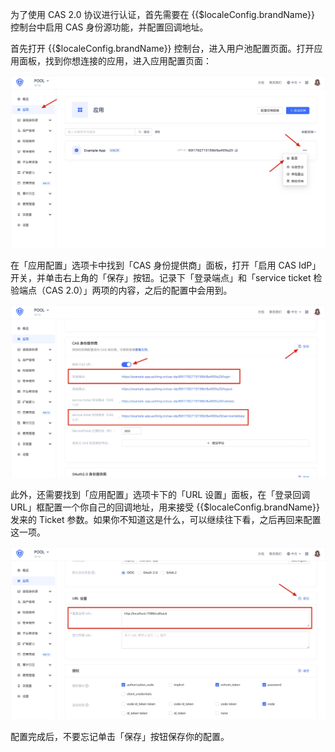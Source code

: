 <IntegrationDetailCard title="启用并配置 CAS 身份源">

为了使用 CAS 2.0 协议进行认证，首先需要在 {{$localeConfig.brandName}} 控制台中启用 CAS 身份源功能，并配置回调地址。

首先打开 {{$localeConfig.brandName}} 控制台，进入用户池配置页面。打开应用面板，找到你想连接的应用，进入应用配置页面：

<img src="../../../images/federation/cas/cas20/1.jpg" class="md-img-padding" />

在「应用配置」选项卡中找到「CAS 身份提供商」面板，打开「启用 CAS IdP」开关，并单击右上角的「保存」按钮。记录下「登录端点」和「service ticket 检验端点（CAS 2.0）」两项的内容，之后的配置中会用到。

<img src="../../../images/federation/cas/cas20/2.jpg" class="md-img-padding" />

此外，还需要找到「应用配置」选项卡下的「URL 设置」面板，在「登录回调 URL」框配置一个你自己的回调地址，用来接受 {{$localeConfig.brandName}} 发来的 Ticket 参数。如果你不知道这是什么，可以继续往下看，之后再回来配置这一项。

<img src="../../../images/federation/cas/cas20/3.jpg" class="md-img-padding" />

配置完成后，不要忘记单击「保存」按钮保存你的配置。

</IntegrationDetailCard>